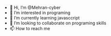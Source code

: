 - 👋 Hi, I’m @Mehran-cyber
- 👀 I’m interested in programing
- 🌱 I’m currently learning javasccript
- 💞️ I’m looking to collaborate on programing skills
- 📫 How to reach me  

<!---
Mehran-cyber/Mehran-cyber is a ✨ special ✨ repository because its `README.md` (this file) appears on your GitHub profile.
You can click the Preview link to take a look at your changes.
--->
